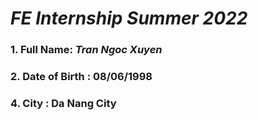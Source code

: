 # _FE Internship Summer 2022_

### 1. Full Name: _Tran Ngoc Xuyen_
### 2. Date of Birth : 08/06/1998
### 4. City : Da Nang City